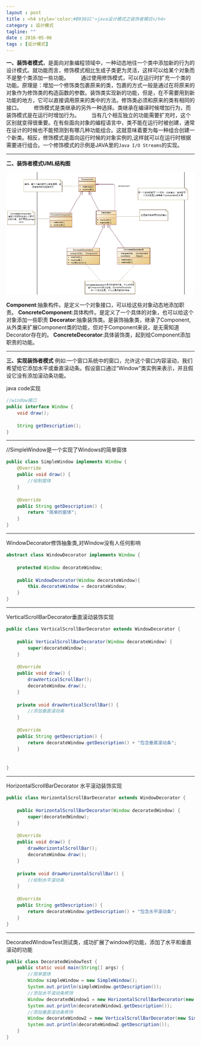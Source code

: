 ```yaml
---
layout : post
title : <h4 style='color:#B9301C'>java设计模式之装饰者模式</h4>
category : 设计模式
tagline: ""
date : 2016-05-06
tags : [设计模式]
---
```


**一、装饰者模式**，是面向对象编程领域中，一种动态地往一个类中添加新的行为的设计模式。就功能而言，修饰模式相比生成子类更为灵活，这样可以给某个对象而不是整个类添加一些功能。
  &nbsp;&nbsp;&nbsp;&nbsp;&nbsp;&nbsp;&nbsp;通过使用修饰模式，可以在运行时扩充一个类的功能。原理是：增加一个修饰类包裹原来的类，包裹的方式一般是通过在将原来的对象作为修饰类的构造函数的参数。装饰类实现新的功能，但是，在不需要用到新功能的地方，它可以直接调用原来的类中的方法。修饰类必须和原来的类有相同的接口。
&nbsp;&nbsp;&nbsp;&nbsp;&nbsp;&nbsp;&nbsp;修饰模式是类继承的另外一种选择。类继承在编译时候增加行为，而装饰模式是在运行时增加行为。
&nbsp;&nbsp;&nbsp;&nbsp;&nbsp;&nbsp;&nbsp;当有几个相互独立的功能需要扩充时，这个区别就变得很重要。在有些面向对象的编程语言中，类不能在运行时被创建，通常在设计的时候也不能预测到有哪几种功能组合。这就意味着要为每一种组合创建一个新类。相反，修饰模式是面向运行时候的对象实例的,这样就可以在运行时根据需要进行组合。一个修饰模式的示例是JAVA里的`Java I/O Streams`的实现。

------

**二、装饰者模式UML结构图**

![Java And Unicode](/images/decorated.jpg)
  

**Component**:抽象构件。是定义一个对象接口，可以给这些对象动态地添加职责。
**ConcreteComponent**:具体构件。是定义了一个具体的对象，也可以给这个对象添加一些职责
**Decorator**:抽象装饰类。是装饰抽象类，继承了Component,从外类来扩展Component类的功能，但对于Component来说，是无需知道Decorator存在的。
**ConcreteDecorator**:具体装饰类，起到给Component添加职责的功能。

------

**三、实现装饰者模式**
例如:一个窗口系统中的窗口，允许这个窗口内容滚动，我们希望给它添加水平或垂直滚动条。假设窗口通过“Window”类实例来表示，并且假设它没有添加滚动条功能。

java code实现

```java
//window接口
public interface Window {
    void draw();

    String getDescription();
}
```
---------
//SimpleWindow是一个实现了Windows的简单窗体

```java
public class SimpleWindow implements Window {
    @Override
    public void draw() {
        //绘制窗体
    }

    @Override
    public String getDescription() {
        return "简单的窗体";
    }
}
```

--------
WindowDecorator修饰抽象类,对Window没有人任何影响

```java
abstract class WindowDecorator implements Window {

    protected Window decorateWindow;

    public WindowDecorator(Window decorateWindow){
        this.decorateWindow = decorateWindow;
    }
}
```
------
VerticalScrollBarDecorator垂直滚动装饰实现

```java
public class VerticalScrollBarDecorator extends WindowDecorator {

    public VerticalScrollBarDecorator(Window decorateWindow) {
        super(decorateWindow);
    }

    @Override
    public void draw() {
        drawVerticalScrollBar();
        decorateWindow.draw();
    }

    private void drawVerticalScrollBar() {
        //添加垂直滚动条
    }

    @Override
    public String getDescription() {
        return decorateWindow.getDescription() + "包含垂直滚动条";
    }


}
```
-----------

HorizontalScrollBarDecorator 水平滚动装饰实现

```java
public class HorizontalScrollBarDecorator extends WindowDecorator {

    public HorizontalScrollBarDecorator(Window decoratedWindow) {
        super(decoratedWindow);
    }

    @Override
    public void draw() {
        drawHorizontalScrollBar();
        decorateWindow.draw();
    }

    private void drawHorizontalScrollBar() {
        //绘制水平滚动条
    }

    @Override
    public String getDescription() {
        return decorateWindow.getDescription() + "包含水平滚动条";
    }
}
```
---------
DecoratedWindowTest测试类，成功扩展了window的功能，添加了水平和垂直滚动的功能

```java
public class DecoratedWindowTest {
    public static void main(String[] args) {
        //简单窗体
        Window simpleWindow = new SimpleWindow();
        System.out.println(simpleWindow.getDescription());
        //添加水平滚动条修饰
        Window decoratedWindow1 = new HorizontalScrollBarDecorator(new SimpleWindow());
        System.out.println(decoratedWindow1.getDescription());
        //添加垂直滚动条修饰
        Window decorateWindow2 = new VerticalScrollBarDecorator(new SimpleWindow());
        System.out.println(decorateWindow2.getDescription());
    }
}

```

